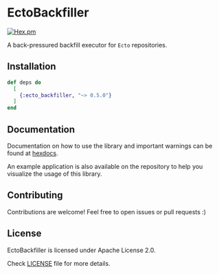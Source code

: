 # EctoBackfiller

[![Hex.pm](https://img.shields.io/hexpm/v/ecto_backfiller.svg)](https://hex.pm/packages/ecto_backfiller)

A back-pressured backfill executor for `Ecto` repositories.

## Installation

```elixir
def deps do
  [
    {:ecto_backfiller, "~> 0.5.0"}
  ]
end
```

## Documentation

Documentation on how to use the library and important warnings can be found at [hexdocs](https://hexdocs.pm/ecto_backfiller).

An example application is also available on the repository to
help you visualize the usage of this library.

## Contributing

Contributions are welcome! Feel free to open issues or pull requests :)

## License

EctoBackfiller is licensed under Apache License 2.0.

Check [LICENSE](LICENSE) file for more details.
